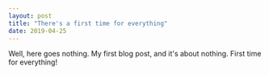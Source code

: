 ```yaml
---
layout: post
title: "There's a first time for everything"
date: 2019-04-25
---
```

Well, here goes nothing. My first blog post, and it's about nothing.
First time for everything!